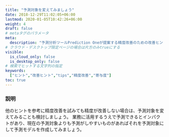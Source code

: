 ```yaml
---
title: "予測対象を変えてみましょう"
date: 2018-12-29T11:02:05+06:00
lastmod: 2020-01-05T10:42:26+06:00
weight: 4
draft: false
# metaタグのパラメータ
meta:
  description: "予測分析ツールPrediction Oneが提案する精度改善のための改善ヒントについて説明するページです。"
# クラウド・デスクトップ限定ページの場合は片方のみtrueにする
visible:
  is_cloud_only: false
  is_desktop_only: false
# 検索でヒットする文字列の指定
keywords:
  ["ヒント","改善ヒント","tips","精度改善","寄与度"]
toc: true
---
```


### 説明

他のヒントを参考に精度改善を試みても精度が改善しない場合は、予測対象を変えてみることも検討しましょう。
業務に活用するうえで予測できるとインパクトがあり、現在の予測対象よりも予測がしやすいものがあればそれを予測対象にして予測モデルを作成してみましょう。

